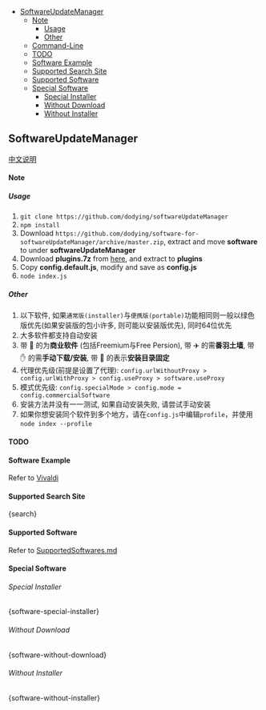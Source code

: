 <!-- TOC -->

- [SoftwareUpdateManager](#softwareupdatemanager)
    - [Note](#note)
      - [Usage](#usage)
      - [Other](#other)
    - [Command-Line](#command-line)
    - [TODO](#todo)
    - [Software Example](#software-example)
    - [Supported Search Site](#supported-search-site)
    - [Supported Software](#supported-software)
    - [Special Software](#special-software)
        - [Special Installer](#special-installer)
        - [Without Download](#without-download)
        - [Without Installer](#without-installer)

<!-- /TOC -->

## SoftwareUpdateManager

[中文说明](README.md)

#### Note

##### Usage

1. `git clone https://github.com/dodying/softwareUpdateManager`
2. `npm install`
3. Download `https://github.com/dodying/software-for-softwareUpdateManager/archive/master.zip`,
  extract and move **software** to under **softwareUpdateManager**
4. Download **plugins.7z** from [here](https://github.com/dodying/softwareUpdateManager/releases/tag/plugins), and extract to **plugins**
5. Copy **config.default.js**, modify and save as **config.js**
6. `node index.js`

##### Other

1. 以下软件, 如果`通常版(installer)`与`便携版(portable)`功能相同则一般以绿色版优先(如果安装版的包小许多, 则可能以安装版优先), 同时64位优先
2. 大多软件都支持自动安装
3. 带 :money_with_wings: 的为**商业软件** (包括Freemium与Free Persion),  带 :airplane: 的需**番羽土墙**,  带 :hand: 的需**手动下载/安装**,  带 :pushpin: 的表示**安装目录固定**
4. 代理优先级(前提是设置了代理): `config.urlWithoutProxy > config.urlWithProxy > config.useProxy > software.useProxy`
5. 模式优先级: `config.specialMode > config.mode = config.commercialSoftware`
6. 安装方法并没有一一测试, 如果自动安装失败, 请尝试手动安装
7. 如果你想安装同个软件到多个地方，请在`config.js`中编辑`profile`，并使用`node index --profile`


#### TODO


#### Software Example

Refer to [Vivaldi](software/Vivaldi.js)

#### Supported Search Site

{search}


#### Supported Software

Refer to [SupportedSoftwares.md](SupportedSoftwares.md)

#### Special Software

###### Special Installer

{software-special-installer}

###### Without Download

{software-without-download}

###### Without Installer

{software-without-installer}
